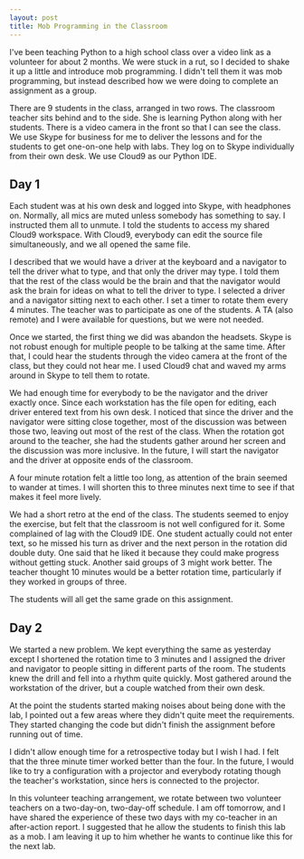 ```yaml
---
layout: post
title: Mob Programming in the Classroom
---
```


I've been teaching Python to a high school class over a video link as a volunteer for about 2 months.
We were stuck in a rut, so I decided to shake it up a little and introduce mob programming.
I didn't tell them it was mob programming, but instead described how we were doing to complete an assignment as a group.

There are 9 students in the class, arranged in two rows.
The classroom teacher sits behind and to the side.
She is learning Python along with her students.
There is a video camera in the front so that I can see the class.
We use Skype for business for me to deliver the lessons and for the students to get one-on-one help with labs.
They log on to Skype individually from their own desk.
We use Cloud9 as our Python IDE.

## Day 1

Each student was at his own desk and logged into Skype, with headphones on.
Normally, all mics are muted unless somebody has something to say.
I instructed them all to unmute.
I told the students to access my shared Cloud9 workspace.
With Cloud9, everybody can edit the source file simultaneously, and we all opened the same file.

I described that we would have a driver at the keyboard and a navigator to tell the driver what to type, and that only the driver may type.
I told them that the rest of the class would be the brain and that the navigator would ask the brain for ideas on what to tell the driver to type.
I selected a driver and a navigator sitting next to each other.
I set a timer to rotate them every 4 minutes.
The teacher was to participate as one of the students.
A TA (also remote) and I were available for questions, but we were not needed.

Once we started, the first thing we did was abandon the headsets.
Skype is not robust enough for multiple people to be talking at the same time.
After that, I could hear the students through the video camera at the front of the class, but they could not hear me.
I used Cloud9 chat and waved my arms around in Skype to tell them to rotate.

We had enough time for everybody to be the navigator and the driver exactly once.
Since each workstation has the file open for editing, each driver entered text from his own desk.
I noticed that since the driver and the navigator were sitting close together, most of the discussion was between those two, leaving out most of the rest of the class.
When the rotation got around to the teacher, she had the students gather around her screen and the discussion was more inclusive.
In the future, I will start the navigator and the driver at opposite ends of the classroom.

A four minute rotation felt a little too long, as attention of the brain seemed to wander at times.
I will shorten this to three minutes next time to see if that makes it feel more lively.

We had a short retro at the end of the class.
The students seemed to enjoy the exercise, but felt that the classroom is not well configured for it.
Some complained of lag with the Cloud9 IDE.
One student actually could not enter text, so he missed his turn as driver and the next person in the rotation did double duty.
One said that he liked it because they could make progress without getting stuck.
Another said groups of 3 might work better.
The teacher thought 10 minutes would be a better rotation time, particularly if they worked in groups of three.

The students will all get the same grade on this assignment.

## Day 2

We started a new problem.
We kept everything the same as yesterday except I shortened the rotation time to 3 minutes and I assigned the driver and navigator to people sitting in different parts of the room.
The students knew the drill and fell into a rhythm quite quickly.
Most gathered around the workstation of the driver, but a couple watched from their own desk.

At the point the students started making noises about being done with the lab, I pointed out a few areas where they didn't quite meet the requirements.
They started changing the code but didn't finish the assignment before running out of time.

I didn't allow enough time for a retrospective today but I wish I had.
I felt that the three minute timer worked better than the four.
In the future, I would like to try a configuration with a projector and everybody rotating though the teacher's workstation, since hers is connected to the  projector.

In this volunteer teaching arrangement, we rotate between two volunteer teachers on a two-day-on, two-day-off schedule.
I am off tomorrow, and I have shared the experience of these two days with my co-teacher in an after-action report.
I suggested that he allow the students to finish this lab as a mob.
I am leaving it up to him whether he wants to continue like this for the next lab.
